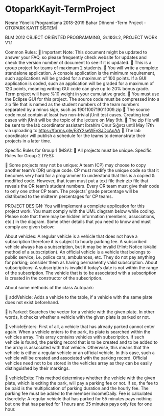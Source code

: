 # OtoparkKayit-TermProject
Nesne Yönelik Programlama 2018-2019 Bahar Dönemi -Term Project -OTOPARK KAYIT SİSTEMİ

BLM 2012 OBJECT ORIENTED PROGRAMMING, Gr.1&Gr.2, PROJECT WORK V1.1 

Common Rules: 
 Important Note: This document might be updated to answer your FAQ, so please frequently check website for updates and check the version number of document to see if it is updated.  This is a group project for teams of maximum 2 students.  You will write a complete standalone application. A console application is the minimum requirement, such applications will be graded for a maximum of 100 points. If a GUI application is coded, such an application will be graded for a maximum of 120 points, meaning writing GUI code can give up to 20% bonus grade. Term project will have %10 weight in your cumulative grade.   You must use the Eclipse GUI for this project. The source code must be compressed into a zip file that is named as the student numbers of the team numbers separated by a minus sign, such as 1901100719011009.zip  The source code must contain at least two non-trivial jUnit test cases. Creating test cases with jUnit will be the topic of the lecture on May 9th.  The zip file will be sent to the lab coordinator assistant İbrahim Onur Sığırcı until May 17th via uploading to https://forms.gle/E3Y2seWEySJDcAoAA   The lab coordinator will publish a schedule for the teams to demonstrate their projects in a later time. 

Specific Rules for Group 1 (MSA): 
 All projects must be unique. 
Specific Rules for Group 2 (YES): 

 Some projects may not be unique: A team (CP) may choose to copy another team’s (OR) unique code. CP must modify the unique code so that it becomes very hard for a programmer to understand that this is a copied & modified code. However, that team must put a text file their zip file that reveals the OR team’s student numbers. Every OR team must give their code to only one other CP team. The projects’ grade percentage will be distributed to the midterm percentages for CP teams.  
 
PROJECT DESIGN:  You will implement a complete application for this project work. You must comply with the UML diagram below while coding. Please note that there may be hidden information (members, associations, etc.) in the diagram. Some other details that you need to know and must comply are given below: 

 
About vehicles: A regular vehicle is a vehicle that does not have a subscription therefore it is subject to hourly parking fee. A subscribed vehicle always has a subscription, but it may be invalid (Hint: Notice isValid method of a subscription). An official vehicle is a vehicle that belongs to public service, i.e. police cars, ambulances, etc. They do not pay anything for parking; consider them as having permanently valid subscription. 
About subscriptions: A subscription is invalid if today’s date is not within the range of the subscription. The vehicle that is to be associated with a subscription is created in the constructor of the subscription. 

About some methods of the class Autopark:  

 addVehicle: Adds a vehicle to the table, if a vehicle with the same plate does not exist beforehand. 

 isParked: Searches the vector for a vehicle with the given plate. In other words, it checks whether a vehicle with the given plate is parked or not. 

 vehicleEnters: First of all, a vehicle that has already parked cannot enter again. When a vehicle enters to the park, its plate is searched within the vehicles array. This array contains vehicles with subscription. If such vehicle is found, the parking record that is to be created and to be added to the array is associated with that vehicle. Otherwise, this means that the vehicle is either a regular vehicle or an official vehicle. In this case, such a vehicle will be created and associated with the parking record. Official vehicles need not to be stored in the vehicles array as they can be easily distinguished by their markings. 

 vehicleExits: This method determines whether the vehicle with the given plate, which is exiting the park, will pay a parking fee or not. If so, the fee to be paid is the multiplication of parking duration and the hourly fee. The parking fee must be added to the member incomeDaily. Fee is calculated discretely: A regular vehicle that has parked for 55 minutes pays nothing but one that has parked for 1 hours and 35 minutes pays only fee for one hour. 
 
